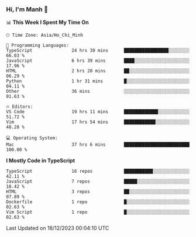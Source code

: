### Hi, I'm Manh 👋

<!--START_SECTION:waka-->
📊 **This Week I Spent My Time On** 

```text
🕑︎ Time Zone: Asia/Ho_Chi_Minh

💬 Programming Languages: 
TypeScript               24 hrs 30 mins      █████████████████░░░░░░░░   66.03 % 
JavaScript               6 hrs 39 mins       ████░░░░░░░░░░░░░░░░░░░░░   17.96 % 
HTML                     2 hrs 20 mins       ██░░░░░░░░░░░░░░░░░░░░░░░   06.29 % 
Python                   1 hr 31 mins        █░░░░░░░░░░░░░░░░░░░░░░░░   04.11 % 
Other                    36 mins             ░░░░░░░░░░░░░░░░░░░░░░░░░   01.63 % 

🔥 Editors: 
VS Code                  19 hrs 11 mins      █████████████░░░░░░░░░░░░   51.72 % 
Vim                      17 hrs 54 mins      ████████████░░░░░░░░░░░░░   48.28 % 

💻 Operating System: 
Mac                      37 hrs 6 mins       █████████████████████████   100.00 % 
```

**I Mostly Code in TypeScript** 

```text
TypeScript               16 repos            ███████████░░░░░░░░░░░░░░   42.11 % 
JavaScript               7 repos             █████░░░░░░░░░░░░░░░░░░░░   18.42 % 
HTML                     3 repos             ██░░░░░░░░░░░░░░░░░░░░░░░   07.89 % 
Dockerfile               1 repo              █░░░░░░░░░░░░░░░░░░░░░░░░   02.63 % 
Vim Script               1 repo              █░░░░░░░░░░░░░░░░░░░░░░░░   02.63 % 
```




 Last Updated on 18/12/2023 00:04:10 UTC
<!--END_SECTION:waka-->

